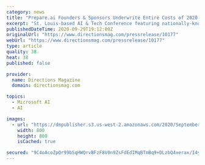 ```yaml
---
category: news
title: "Prepare.ai Founders & Sponsors Underwrite Entire Costs of 2020 Conference"
excerpt: "St. Louis-based AI & Tech Conference featuring nationally-known thought-leaders across multiple disciplines will now be free and open to all. ST. LOUIS -- September 28, 2020 -- The 2020 Prepare.ai Conference,"
publishedDateTime: 2020-09-29T19:12:00Z
originalUrl: "https://www.directionsmag.com/pressrelease/10177"
webUrl: "https://www.directionsmag.com/pressrelease/10177"
type: article
quality: 38
heat: 38
published: false

provider:
  name: Directions Magazine
  domain: directionsmag.com

topics:
  - Microsoft AI
  - AI

images:
  - url: "https://dmpublisher.s3.us-west-2.amazonaws.com/2020/September/29/6/84b444f5-b1d8-4c58-b8b9-ac3c7c45a7e8-sized"
    width: 800
    height: 800
    isCached: true

secured: "9C4oAcoZpQr99bSqHWQrvBFzF8V0n9ZsFdEdIMqBTmBq9+DLzbQ4xerax/I4yApj8lv11epgfh7zVJzPu9lKKheYqq8WeSfy36TU3YVjInhDS6hjh7148Io9eTpkS1VvgdqA+N2h/hHjnciwf4cBFrVMzKszVnH0pj0XeMJpPVoklzMfGoD6X1fJFX5FGlVvPq35BQweiWWIl4CngWM35NVkSuqHcBSDklO1WCGo5OgC2szhb/cButGC4DHZOjhsxkQfxY5Z1mgS+M8MXWpspF359T4dCTJGKN1uWGQFeYaQR2k8oLLgIAUCPwTcU7YsIA58EJVHFhD9TrHrK2WdERdEUw5jAF57wLfPs83QRes=;sga+PSA/cNRyeO8PJa3qIw=="
---
```


